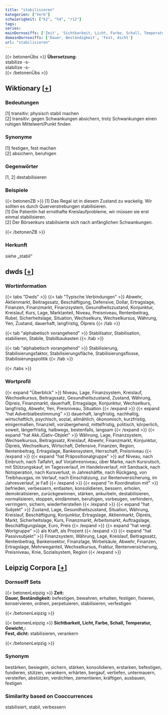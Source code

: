 ```yaml
---
title: "stabilisieren"
kategorien: ["Verb"]
schwierigkeit: ["k2", "h4", "r12"]
tags:
series:
mainDornseiffs: ['Zeit', 'Sichtbarkeit, Licht, Farbe, Schall, Temperatur, Gewicht,']
domainDornseiffs: ['Dauer, Beständigkeit', 'Fest, dicht']
url: "stabilisieren"
---
```


{{< betonenÜbs >}}
**Übersetzung:**  
stabilize -s-  
stabilize -s-  
{{< /betonenÜbs >}}

## Wiktionary [[+](https://de.wiktionary.org/wiki/stabilisieren)]

### Bedeutungen
[1] transitiv: physisch stabil machen  
[2] transitiv: gegen Schwankungen absichern, trotz Schwankungen einen ruhigen Mittelwert/Punkt finden  

### Synonyme
[1] festigen, fest machen  
[2] absichern, beruhigen  

### Gegenwörter
[1, 2] destabilisieren  

### Beispiele
{{< betonenZB >}}
[1] Das Regal ist in diesem Zustand zu wackelig. Wir sollten es durch Querverstrebungen stabilisieren.  
[1] Die Patientin hat ernsthafte Kreislaufprobleme, wir müssen sie erst einmal stabilisieren.  
[2] Der Börsenkurs stabilisierte sich nach anfänglichen Schwankungen.  

{{< /betonenZB >}}
### Herkunft
siehe „stabil“  



## dwds [[+](https://www.dwds.de/wb/stabilisieren)]

### Wortinformation
{{< tabs "Dwds" >}}
{{< tab "Typische Verbindungen" >}}
Abwehr, Aktienmarkt, Beitragssatz, Beschäftigung, Defensive, Dollar, Ertragslage, Finanzen, Finanzmarkt, Finanzsystem, Gesundheitszustand, Konjunktur, Kreislauf, Kurs, Lage, Marktanteil, Niveau, Preisniveau, Rentenbeitrag, Rubel, Sicherheitslage, Situation, Wechselkurs, Wechselkursus, Währung, Yen, Zustand, dauerhaft, langfristig, Ölpreis
{{< /tab >}}

{{< tab "alphabetisch vorangehend" >}}
Stabilisator, Stabilisation, stabilieren, Stabile, Stabilbaukasten
{{< /tab >}}

{{< tab "alphabetisch vorangehend" >}}
Stabilisierung, Stabilisierungsfaktor, Stabilisierungsfläche, Stabilisierungsflosse, Stabilisierungspolitik
{{< /tab >}}

{{< /tabs >}}

### Wortprofil
{{< expand "Überblick" >}} Niveau, Lage, Finanzsystem, Kreislauf, Wechselkursus, Beitragssatz, Gesundheitszustand, Zustand, Währung, Ölpreis, Finanzmarkt, dauerhaft, Ertragslage, Konjunktur, Wechselkurs, langfristig, Abwehr, Yen, Preisniveau, Situation {{< /expand >}}
{{< expand "hat Adverbialbestimmung" >}} dauerhaft, langfristig, nachhaltig, wirtschaftlich, psychisch, sozial, allmählich, ökonomisch, kurzfristig, einigermaßen, finanziell, vorübergehend, mittelfristig, politisch, körperlich, soweit, längerfristig, halbwegs, bestenfalls, langsam {{< /expand >}}
{{< expand "hat Akk./Dativ-Objekt" >}} Währung, Lage, Finanzsystem, Wechselkursus, Beitragssatz, Kreislauf, Abwehr, Finanzmarkt, Konjunktur, Ölpreis, Wechselkurs, Wirtschaft, Defensive, Finanzen, Region, Rentenbeitrag, Ertragslage, Bankensystem, Herrschaft, Preisniveau {{< /expand >}}
{{< expand "hat Präpositionalgruppe" >}} auf Niveau, nach Einbruch, nach Talfahrt, auf Vorjahresniveau, über Marke, nach Kursrutsch, mit Stützungskauf, im Tagesverlauf, im Handelsverlauf, mit Sandsack, nach Notoperation, nach Kursverlust, in Jahreshälfte, nach Rückgang, von Treibhausgas, im Verlauf, nach Einschätzung, zur Rentenversicherung, im Jahresverlauf, je Faß {{< /expand >}}
{{< expand "in Koordination mit" >}} befrieden, verbessern, entlasten, konsolidieren, bessern, erholen, demokratisieren, zurückgewinnen, stärken, ankurbeln, destabilisieren, normalisieren, stoppen, eindämmen, beruhigen, vorbeugen, verhindern, verringern, sichern, wiederherstellen {{< /expand >}}
{{< expand "hat Subjekt" >}} Zustand, Lage, Gesundheitszustand, Situation, Währung, Kreislauf, Beschäftigung, Konjunktur, Ertragslage, Aktienmarkt, Ölpreis, Markt, Sicherheitslage, Kurs, Finanzmarkt, Arbeitsmarkt, Auftragslage, Beschäftigungslage, Euro, Preis {{< /expand >}}
{{< expand "hat vergl. Wortgruppe" >}} als Kraft, als Prozent {{< /expand >}}
{{< expand "hat Passivsubjekt" >}} Finanzsystem, Währung, Lage, Kreislauf, Beitragssatz, Rentenbeitrag, Bankensektor, Finanzlage, Wirbelsäule, Abwehr, Finanzen, Ertragslage, Mehrweganteil, Wechselkursus, Fraktur, Rentenversicherung, Preisniveau, Knie, Sozialsystem, Region {{< /expand >}}

## Leipzig Corpora [[+](https://corpora.uni-leipzig.de/en/res?word=stabilisieren&corpusId=deu_newscrawl-public_2018)]

### Dornseiff Sets
{{< betonenLeipzig >}}
**Zeit:**  
**Dauer, Beständigkeit:** befestigen, bewahren, erhalten, festigen, fixieren, konservieren, ordnen, perpetuieren, stabilisieren, verfestigen  

{{< /betonenLeipzig >}}


{{< betonenLeipzig >}}
**Sichtbarkeit, Licht, Farbe, Schall, Temperatur, Gewicht,:**  
**Fest, dicht:** stabilisieren, verankern  

{{< /betonenLeipzig >}}

### Synonym
bestärken, besiegeln, sichern, stärken, konsolidieren, erstarken, befestigen, fundieren, stützen, verankern, erhärten, bergauf, vertiefen, untermauern, versteifen, abstützen, verdichten, zementieren, kräftigen, ausbauen, festigen


### Similarity based on Cooccurrences
stabilisiert, stabil, verbessern

